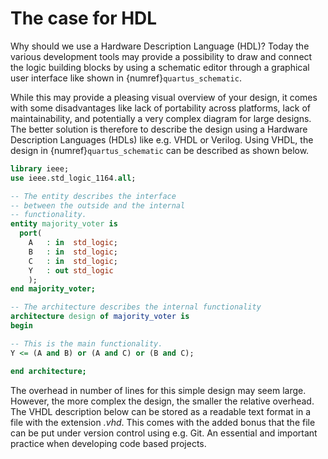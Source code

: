 # The case for HDL 

Why should we use a Hardware Description Language (HDL)? Today the various development tools may provide a possibility to draw and connect the logic building blocks by using a schematic editor through a graphical user interface like shown in {numref}`quartus_schematic`.


<!-- ```{figure} docs/figures/quartus_schematic.png
---
width: 100%
align: center
name: quartus_schematic
---
Quartus Prime Lite schematic editor.
``` -->


While this may provide a pleasing visual overview of your design, it comes with some disadvantages like lack of portability across platforms, lack of maintainability, and potentially a very complex diagram for large designs. The better solution is therefore to describe the design using a Hardware Description Languages (HDLs) like e.g. VHDL or Verilog. Using VHDL, the design in {numref}`quartus_schematic` can be described as shown below.

```vhdl
library ieee;
use ieee.std_logic_1164.all;

-- The entity describes the interface
-- between the outside and the internal
-- functionality.
entity majority_voter is
  port(
    A   : in  std_logic;
    B   : in  std_logic;
    C   : in  std_logic;
    Y   : out std_logic
    );
end majority_voter;

-- The architecture describes the internal functionality
architecture design of majority_voter is
begin

-- This is the main functionality.
Y <= (A and B) or (A and C) or (B and C);

end architecture;
```

The overhead in number of lines for this simple design may seem large.  However, the more complex the design, the smaller the relative overhead. The VHDL description below can be stored as a readable text format in a file with the extension *.vhd*. This comes with the added bonus that the file can be put under version control using e.g. Git. An essential and important practice when developing code based projects.